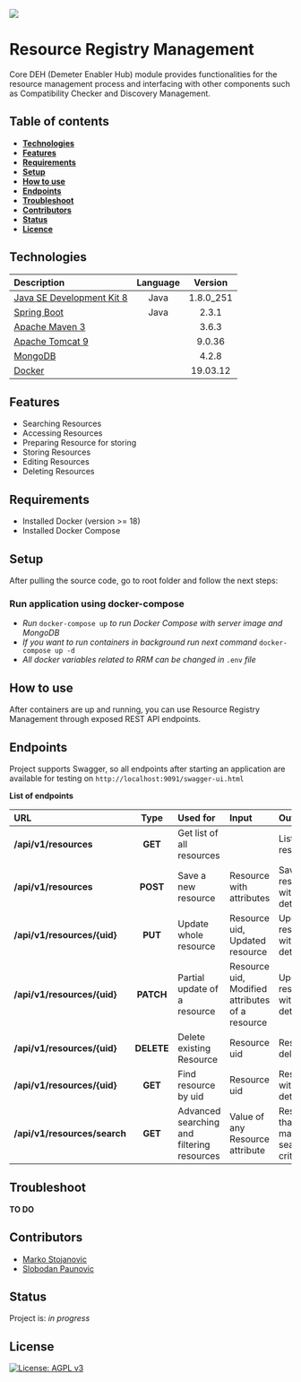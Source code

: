 ![](https://portal.ogc.org/files/?artifact_id=92076)
# Resource Registry Management

Core DEH (Demeter Enabler Hub) module provides functionalities for the resource management process and interfacing with other components such as Compatibility Checker and Discovery Management.


## Table of contents
* [**Technologies**](#technologies)
* [**Features**](#features)
* [**Requirements**](#requirements)
* [**Setup**](#setup)
* [**How to use**](#how-to-use)
* [**Endpoints**](#endpoints)
* [**Troubleshoot**](#troubleshoot)
* [**Contributors**](#contributors)
* [**Status**](#status)
* [**Licence**](#licence)


## Technologies

| Description                                     | Language | Version          |
| :---------------------------------------------- | :------: | :--------------: |
| [Java SE Development Kit 8][1]                  | Java     | 1.8.0_251        |
| [Spring Boot][2]                                | Java     | 2.3.1            |
| [Apache Maven 3][3]                             |          | 3.6.3            |
| [Apache Tomcat 9][4]                            |          | 9.0.36           |
| [MongoDB][5]                                    |          | 4.2.8            |
| [Docker][6]                                     |          | 19.03.12         |


[1]: https://www.oracle.com/it/java/technologies/javase/javase-jdk8-downloads.html
[2]: https://docs.spring.io/spring-boot/docs/current/reference/htmlsingle/
[3]: http://maven.apache.org/ 
[4]: https://tomcat.apache.org/tomcat-9.0-doc/changelog.html
[5]: https://www.mongodb.com/try/download/community
[6]: https://docs.docker.com/get-docker/


## Features

* Searching Resources
* Accessing Resources
* Preparing Resource for storing
* Storing Resources
* Editing Resources
* Deleting Resources


## Requirements

* Installed Docker (version >= 18) 
* Installed Docker Compose


## Setup

After pulling the source code, go to root folder and follow the next steps:

 

### Run application using docker-compose

* _Run_ `docker-compose up` _to run Docker Compose with server image and MongoDB_
* _If you want to run containers in background run next command_ `docker-compose up -d`
* _All docker variables related to RRM can be changed in_ `.env` _file_


## How to use

After containers are up and running, you can use Resource Registry Management through exposed REST API endpoints.


## Endpoints

Project supports Swagger, so all endpoints after starting an application are available for testing on `http://localhost:9091/swagger-ui.html` 

**List of endpoints**


| URL                            | Type         | Used for                                         | Input                                | Output                                                  |
| :----------------------------- | :----------: | :----------------------------------------------- | :----------------------------------- | :------------------------------------------------------ |
| **/api/v1/resources**          | **GET**      | Get list of all resources                        |                                      | List of all resources                                   |
| **/api/v1/resources**          | **POST**     | Save a new resource                              | Resource with attributes             | Saved resources with all details                        |
| **/api/v1/resources/{uid}**    | **PUT**      | Update whole resource                            | Resource uid, Updated resource       | Updated resource with all details                       |
| **/api/v1/resources/{uid}**    | **PATCH**    | Partial update of a resource                     | Resource uid, Modified attributes of a resource            | Updated resource with all details |
| **/api/v1/resources/{uid}**    | **DELETE**   | Delete existing Resource                         | Resource uid                         | Resource deleted                                        |
| **/api/v1/resources/{uid}**    | **GET**      | Find resource by uid                             | Resource uid                         | Resource with all details                               |
| **/api/v1/resources/search**   | **GET**      | Advanced searching and filtering resources       | Value of any Resource attribute      | Resources that match the search criteria                |


## Troubleshoot
**TO DO**


## Contributors

* [Marko Stojanovic](https://github.com/marest94) 
* [Slobodan Paunovic](https://github.com/slobodan82) 

## Status
Project is: _in progress_ 

## License
<!--- If you're not sure which open license to use see https://choosealicense.com/--->
[![License: AGPL v3](https://img.shields.io/badge/License-AGPL%20v3-blue.svg)](https://www.gnu.org/licenses/agpl-3.0)
